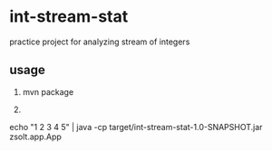 # int-stream-stat
practice project for analyzing stream of integers

## usage
1. mvn package
2. ```shell
echo "1 2 3 4 5" | java -cp target/int-stream-stat-1.0-SNAPSHOT.jar zsolt.app.App
```